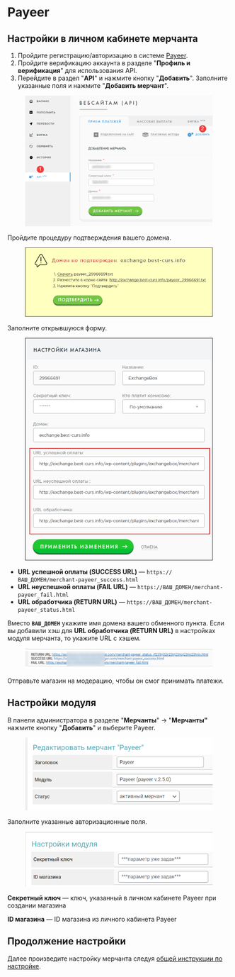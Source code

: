 # Payeer

## Настройки в личном кабинете мерчанта

1. Пройдите регистрацию/авторизацию в системе [Payeer](https://payeer.com/).
2. Пройдите верификацию аккаунта в разделе "**Профиль и верификация**" для использования API.
3. Перейдите в раздел "**API**" и нажмите кнопку "**Добавить**". Заполните указанные поля и нажмите "**Добавить мерчант**".

<figure><img src="../../../.gitbook/assets/image (1535).png" alt=""><figcaption></figcaption></figure>

Пройдите процедуру подтверждения вашего домена.

<figure><img src="../../../.gitbook/assets/image (954).png" alt="" width="524"><figcaption></figcaption></figure>

Заполните открывшуюся форму.

<figure><img src="../../../.gitbook/assets/image (843).png" alt="" width="459"><figcaption></figcaption></figure>

* **URL успешной оплаты (SUCCESS URL)** — `https://ВАШ_ДОМЕН/merchant-payeer_success.html`
* **URL неуспешной оплаты (FAIL URL)** — `https://ВАШ_ДОМЕН/merchant-payeer_fail.html`
* **URL обработчика (RETURN URL)** — `https://ВАШ_ДОМЕН/merchant-payeer_status.html`

Вместо **`ВАШ_ДОМЕН`** укажите имя домена вашего обменного пункта. Если вы добавили хэш для **URL обработчика (RETURN URL)** в настройках модуля мерчанта, то укажите URL с хэшем.

<figure><img src="../../../.gitbook/assets/image (1536).png" alt=""><figcaption></figcaption></figure>

Отправьте магазин на модерацию, чтобы он смог принимать платежи.

## Настройки модуля

В панели администратора в разделе "**Мерчанты**" -> "**Мерчанты"** нажмите кнопку "**Добавить**" и выберите Payeer.

<figure><img src="../../../.gitbook/assets/image (1537).png" alt="" width="466"><figcaption></figcaption></figure>

Заполните указанные авторизационные поля.

<figure><img src="../../../.gitbook/assets/image (1538).png" alt="" width="450"><figcaption></figcaption></figure>

**Секретный ключ** — ключ, указанный в личном кабинете Payeer при создании магазина

**ID магазина** — ID магазина из личного кабинета Payeer&#x20;

## Продолжение настройки

Далее произведите настройку мерчанта следуя [общей инструкции по настройке](https://premium.gitbook.io/rukovodstvo-polzovatelya/osnovnye-nastroiki/merchanty-i-avtovyplaty/merchanty/obshie-nastroiki-merchantov).
